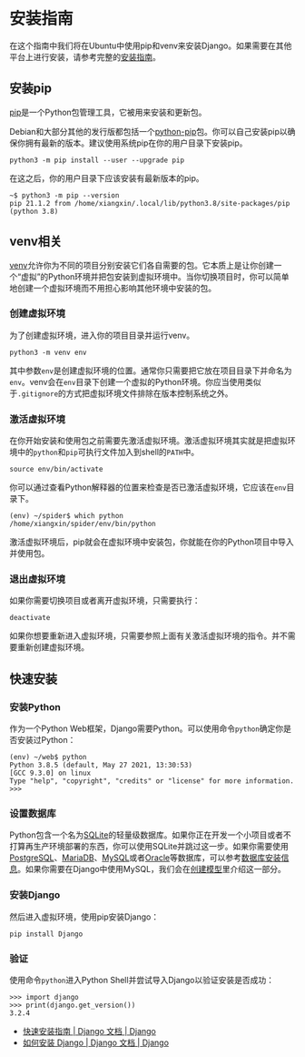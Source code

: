 # 安装指南

在这个指南中我们将在Ubuntu中使用pip和venv来安装Django。如果需要在其他平台上进行安装，请参考完整的[安装指南](https://docs.djangoproject.com/zh-hans/3.2/topics/install/)。

## 安装pip

[pip](https://pypi.org/project/pip/)是一个Python包管理工具，它被用来安装和更新包。

Debian和大部分其他的发行版都包括一个[python-pip](https://packages.debian.org/stable/python-pip)包。你可以自己安装pip以确保你拥有最新的版本。建议使用系统pip在你的用户目录下安装pip。

`python3 -m pip install --user --upgrade pip`

在这之后，你的用户目录下应该安装有最新版本的pip。

```
~$ python3 -m pip --version
pip 21.1.2 from /home/xiangxin/.local/lib/python3.8/site-packages/pip (python 3.8)
```

## venv相关

[venv](https://docs.python.org/3/library/venv.html)允许你为不同的项目分别安装它们各自需要的包。它本质上是让你创建一个“虚拟”的Python环境并把包安装到虚拟环境中。当你切换项目时，你可以简单地创建一个虚拟环境而不用担心影响其他环境中安装的包。

### 创建虚拟环境

为了创建虚拟环境，进入你的项目目录并运行venv。

`python3 -m venv env`

其中参数`env`是创建虚拟环境的位置。通常你只需要把它放在项目目录下并命名为`env`。venv会在`env`目录下创建一个虚拟的Python环境。你应当使用类似于`.gitignore`的方式把虚拟环境文件排除在版本控制系统之外。

### 激活虚拟环境

在你开始安装和使用包之前需要先激活虚拟环境。激活虚拟环境其实就是把虚拟环境中的`python`和`pip`可执行文件加入到shell的`PATH`中。

`source env/bin/activate`

你可以通过查看Python解释器的位置来检查是否已激活虚拟环境，它应该在`env`目录下。

```
(env) ~/spider$ which python
/home/xiangxin/spider/env/bin/python
```

激活虚拟环境后，pip就会在虚拟环境中安装包，你就能在你的Python项目中导入并使用包。

### 退出虚拟环境

如果你需要切换项目或者离开虚拟环境，只需要执行：

`deactivate`

如果你想要重新进入虚拟环境，只需要参照上面有关激活虚拟环境的指令。并不需要重新创建虚拟环境。

## 快速安装

### 安装Python

作为一个Python Web框架，Django需要Python。可以使用命令`python`确定你是否安装过Python：

```
(env) ~/web$ python
Python 3.8.5 (default, May 27 2021, 13:30:53)
[GCC 9.3.0] on linux
Type "help", "copyright", "credits" or "license" for more information.
>>>
```

### 设置数据库

Python包含一个名为[SQLite](https://www.sqlite.org/)的轻量级数据库。如果你正在开发一个小项目或者不打算再生产环境部署的东西，你可以使用SQLite并跳过这一步。如果你需要使用[PostgreSQL](https://www.postgresql.org/)、[MariaDB](https://mariadb.org/)、[MySQL](https://www.mysql.com/)或者[Oracle](https://www.oracle.com/)等数据库，可以参考[数据库安装信息](https://docs.djangoproject.com/zh-hans/3.2/topics/install/#database-installation)。如果你需要在Django中使用MySQL，我们会在[创建模型](https://maotouyingxia.github.io//django//django_tutorial_3)里介绍这一部分。

### 安装Django

然后进入虚拟环境，使用pip安装Django：

`pip install Django`

### 验证

使用命令`python`进入Python Shell并尝试导入Django以验证安装是否成功：

```
>>> import django
>>> print(django.get_version())
3.2.4
```

- [快速安装指南 | Django 文档 | Django](https://docs.djangoproject.com/zh-hans/3.2/intro/install/)
- [如何安装 Django | Django 文档 | Django](https://docs.djangoproject.com/zh-hans/3.2/topics/install/#installing-official-release)